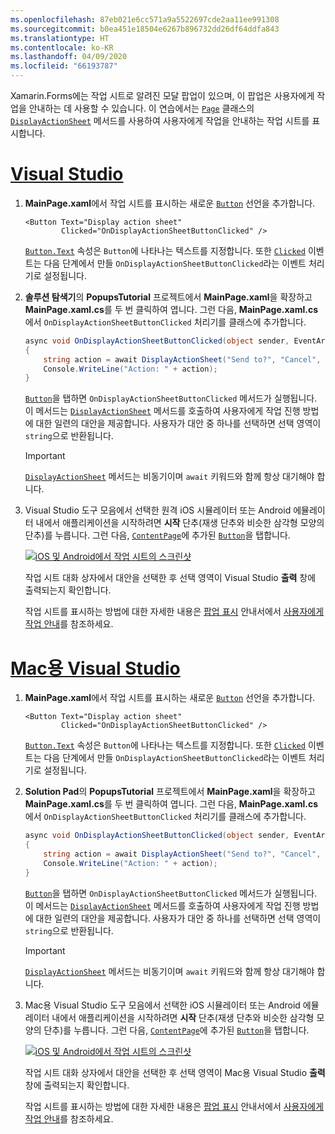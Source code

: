 ```yaml
---
ms.openlocfilehash: 87eb021e6cc571a9a5522697cde2aa11ee991308
ms.sourcegitcommit: b0ea451e18504e6267b896732dd26df64ddfa843
ms.translationtype: HT
ms.contentlocale: ko-KR
ms.lasthandoff: 04/09/2020
ms.locfileid: "66193787"
---
```


Xamarin.Forms에는 작업 시트로 알려진 모달 팝업이 있으며, 이 팝업은 사용자에게 작업을 안내하는 데 사용할 수 있습니다. 이 연습에서는 [`Page`](xref:Xamarin.Forms.Page) 클래스의 [`DisplayActionSheet`](xref:Xamarin.Forms.Page.DisplayActionSheet*) 메서드를 사용하여 사용자에게 작업을 안내하는 작업 시트를 표시합니다.

# <a name="visual-studio"></a>[Visual Studio](#tab/vswin)

1. **MainPage.xaml**에서 작업 시트를 표시하는 새로운 [`Button`](xref:Xamarin.Forms.Button) 선언을 추가합니다.

    ```xaml
    <Button Text="Display action sheet"
            Clicked="OnDisplayActionSheetButtonClicked" />
    ```

     [`Button.Text`](xref:Xamarin.Forms.Button.Text) 속성은 `Button`에 나타나는 텍스트를 지정합니다. 또한 [`Clicked`](xref:Xamarin.Forms.Button.Clicked) 이벤트는 다음 단계에서 만들 `OnDisplayActionSheetButtonClicked`라는 이벤트 처리기로 설정됩니다.

1. **솔루션 탐색기**의 **PopupsTutorial** 프로젝트에서 **MainPage.xaml**을 확장하고 **MainPage.xaml.cs**를 두 번 클릭하여 엽니다. 그런 다음, **MainPage.xaml.cs**에서 `OnDisplayActionSheetButtonClicked` 처리기를 클래스에 추가합니다.

    ```csharp
    async void OnDisplayActionSheetButtonClicked(object sender, EventArgs e)
    {
        string action = await DisplayActionSheet("Send to?", "Cancel", null, "Email", "Twitter", "Facebook");
        Console.WriteLine("Action: " + action);
    }
    ```

    [`Button`](xref:Xamarin.Forms.Button)을 탭하면 `OnDisplayActionSheetButtonClicked` 메서드가 실행됩니다. 이 메서드는 [`DisplayActionSheet`](xref:Xamarin.Forms.Page.DisplayActionSheet*) 메서드를 호출하여 사용자에게 작업 진행 방법에 대한 일련의 대안을 제공합니다. 사용자가 대안 중 하나를 선택하면 선택 영역이 `string`으로 반환됩니다.

    > [!IMPORTANT]
    > [`DisplayActionSheet`](xref:Xamarin.Forms.Page.DisplayActionSheet*) 메서드는 비동기이며 `await` 키워드와 함께 항상 대기해야 합니다.

1. Visual Studio 도구 모음에서 선택한 원격 iOS 시뮬레이터 또는 Android 에뮬레이터 내에서 애플리케이션을 시작하려면 **시작** 단추(재생 단추와 비슷한 삼각형 모양의 단추)를 누릅니다. 그런 다음, [`ContentPage`](xref:Xamarin.Forms.ContentPage)에 추가된 [`Button`](xref:Xamarin.Forms.Button)을 탭합니다.

    [![iOS 및 Android에서 작업 시트의 스크린샷](../images/actionsheet.png "사용자에게 작업을 안내하는 작업 시트")](../images/actionsheet-large.png#lightbox "사용자에게 작업을 안내하는 작업 시트")

    작업 시트 대화 상자에서 대안을 선택한 후 선택 영역이 Visual Studio **출력** 창에 출력되는지 확인합니다.

    작업 시트를 표시하는 방법에 대한 자세한 내용은 [팝업 표시](~/xamarin-forms/user-interface/pop-ups.md) 안내서에서 [사용자에게 작업 안내](~/xamarin-forms/user-interface/pop-ups.md#guide-users-through-tasks)를 참조하세요.

# <a name="visual-studio-for-mac"></a>[Mac용 Visual Studio](#tab/vsmac)

1. **MainPage.xaml**에서 작업 시트를 표시하는 새로운 [`Button`](xref:Xamarin.Forms.Button) 선언을 추가합니다.

    ```xaml
    <Button Text="Display action sheet"
            Clicked="OnDisplayActionSheetButtonClicked" />
    ```

    [`Button.Text`](xref:Xamarin.Forms.Button.Text) 속성은 `Button`에 나타나는 텍스트를 지정합니다. 또한 [`Clicked`](xref:Xamarin.Forms.Button.Clicked) 이벤트는 다음 단계에서 만들 `OnDisplayActionSheetButtonClicked`라는 이벤트 처리기로 설정됩니다.

1. **Solution Pad**의 **PopupsTutorial** 프로젝트에서 **MainPage.xaml**을 확장하고 **MainPage.xaml.cs**를 두 번 클릭하여 엽니다. 그런 다음, **MainPage.xaml.cs**에서 `OnDisplayActionSheetButtonClicked` 처리기를 클래스에 추가합니다.

    ```csharp
    async void OnDisplayActionSheetButtonClicked(object sender, EventArgs e)
    {
        string action = await DisplayActionSheet("Send to?", "Cancel", null, "Email", "Twitter", "Facebook");
        Console.WriteLine("Action: " + action);
    }
    ```

    [`Button`](xref:Xamarin.Forms.Button)을 탭하면 `OnDisplayActionSheetButtonClicked` 메서드가 실행됩니다. 이 메서드는 [`DisplayActionSheet`](xref:Xamarin.Forms.Page.DisplayActionSheet*) 메서드를 호출하여 사용자에게 작업 진행 방법에 대한 일련의 대안을 제공합니다. 사용자가 대안 중 하나를 선택하면 선택 영역이 `string`으로 반환됩니다.

    > [!IMPORTANT]
    > [`DisplayActionSheet`](xref:Xamarin.Forms.Page.DisplayActionSheet*) 메서드는 비동기이며 `await` 키워드와 함께 항상 대기해야 합니다.

1. Mac용 Visual Studio 도구 모음에서 선택한 iOS 시뮬레이터 또는 Android 에뮬레이터 내에서 애플리케이션을 시작하려면 **시작** 단추(재생 단추와 비슷한 삼각형 모양의 단추)를 누릅니다. 그런 다음, [`ContentPage`](xref:Xamarin.Forms.ContentPage)에 추가된 [`Button`](xref:Xamarin.Forms.Button)을 탭합니다.

    [![iOS 및 Android에서 작업 시트의 스크린샷](../images/actionsheet.png "사용자에게 작업을 안내하는 작업 시트")](../images/actionsheet-large.png#lightbox "사용자에게 작업을 안내하는 작업 시트")

    작업 시트 대화 상자에서 대안을 선택한 후 선택 영역이 Mac용 Visual Studio **출력** 창에 출력되는지 확인합니다.

    작업 시트를 표시하는 방법에 대한 자세한 내용은 [팝업 표시](~/xamarin-forms/user-interface/pop-ups.md) 안내서에서 [사용자에게 작업 안내](~/xamarin-forms/user-interface/pop-ups.md#guide-users-through-tasks)를 참조하세요.

